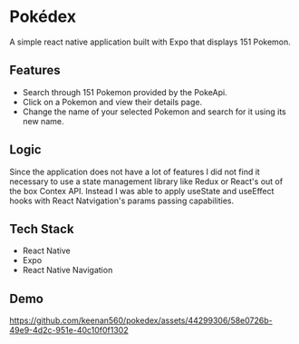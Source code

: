 # Pokédex

A simple react native application built with Expo that displays 151 Pokemon.

## Features
- Search through 151 Pokemon provided by the PokeApi.
- Click on a Pokemon and view their details page.
- Change the name of your selected Pokemon and search for it using its new name.

## Logic
Since the application does not have a lot of features I did not find it necessary to use a state management library like Redux or React's out of the box Contex API. Instead I was able to apply useState and useEffect hooks with React Natvigation's params passing capabilities.

## Tech Stack

- React Native
- Expo
- React Native Navigation

## Demo



https://github.com/keenan560/pokedex/assets/44299306/58e0726b-49e9-4d2c-951e-40c10f0f1302


  
